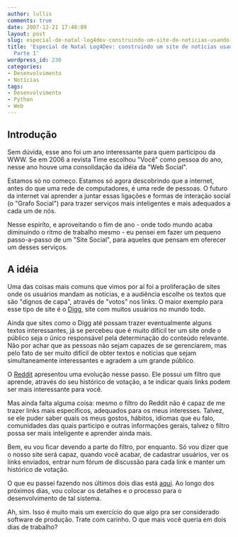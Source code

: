 ```yaml
---
author: lullis
comments: true
date: 2007-12-21 17:48:09
layout: post
slug: especial-de-natal-log4dev-construindo-um-site-de-noticias-usando-python-parte-1
title: 'Especial de Natal Log4Dev: construindo um site de notícias usando Python -
  Parte 1'
wordpress_id: 230
categories:
- Desenvolvimento
- Notícias
tags:
- Desenvolvimento
- Python
- Web
---
```


## Introdução


Sem dúvida, esse ano foi um ano interessante para quem participou da WWW. Se em 2006 a revista Time escolhou "Você" como pessoa do ano, nesse ano houve uma consolidação da idéia da "Web Social".

Estamos só no começo. Estamos só agora descobrindo que a internet, antes do que uma rede de computadores, é uma rede de pessoas. O futuro da internet vai aprender a juntar essas ligações e formas de interação social (o "Grafo Social") para trazer serviços mais inteligentes e mais adequados a cada um de nós.

Nesse espiríto, e aproveitando o fim de ano - onde todo mundo acaba diminuindo o ritmo de trabalho mesmo - eu pensei em fazer um pequeno passo-a-passo de um "Site Social", para aqueles que pensam em oferecer um desses serviços.


## A idéia


Uma das coisas mais comuns que vimos por aí foi a proliferação de sites onde os usuários mandam as notícias, e a audiência escolhe os textos que são "dignos de capa", através de "votos" nos links. O maior exemplo para esse tipo de site é o [Digg](http://digg.com), site com muitos usuários no mundo todo.

Ainda que sites como o Digg até possam trazer eventualmente alguns textos interessantes, já se percebeu que é muito difícil ter um site onde o público seja o único responsável pela determinação do conteúdo relevante. Não por achar que as pessoas não sejam capazes de se gerenciarem, mas pelo fato de ser muito difícil de obter textos e notícias que sejam simultaneamente interessantes e agradem a um grande público.

O [Reddit](http://reddit.com) apresentou uma evolução nesse passo. Ele possui um filtro que aprende, através do seu histórico de votação, a te indicar quais links podem ser mais interessante para você.

Mas ainda falta alguma coisa: mesmo o filtro do Reddit não é capaz de me trazer links mais específicos, adequados para os meus interesses. Talvez, se ele puder saber quais os meus gostos, hábitos, idiomas que eu falo, comunidades das quais participo e outras informações gerais, talvez o filtro possa ser mais inteligente e aprender ainda mais.

Bem, eu vou ficar devendo a parte do filtro, por enquanto. Só vou dizer que o nosso site será capaz, quando você acabar, de cadastrar usuários, ver os links enviados, entrar num fórum de discussão para cada link e manter um histórico de votação.

O que eu passei fazendo nos últimos dois dias está [aqui](http://news.log4dev.com). Ao longo dos próximos dias, vou colocar os detalhes e o processo para o desenvolvimento de tal sistema.

Ah, sim. Isso é muito mais um exercício do que algo pra ser considerado software de produção. Trate com carinho. O que mais você queria em dois dias de trabalho?
